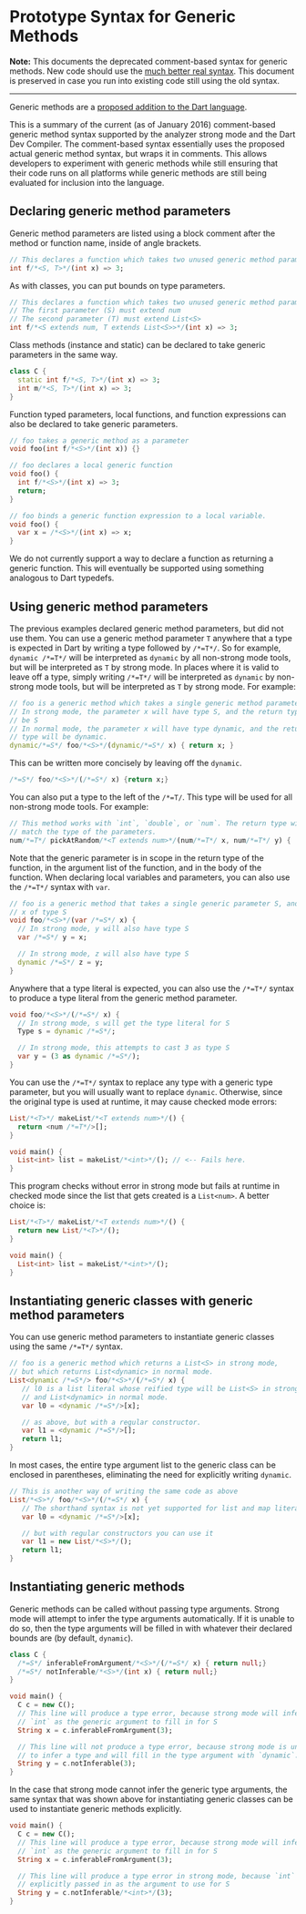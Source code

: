 # Prototype Syntax for Generic Methods

**Note:** This documents the deprecated comment-based syntax for generic
methods. New code should use the [much better real syntax][real]. This document
is preserved in case you run into existing code still using the old syntax.

[real]: GENERIC_METHODS.md

---

Generic methods are a [proposed addition to the Dart language](https://github.com/leafpetersen/dep-generic-methods/blob/master/proposal.md).

This is a summary of the current (as of January 2016) comment-based generic
method syntax supported by the analyzer strong mode and the Dart Dev Compiler.
The comment-based syntax essentially uses the proposed actual generic method
syntax, but wraps it in comments.  This allows developers to experiment with
generic methods while still ensuring that their code runs on all platforms while
generic methods are still being evaluated for inclusion into the language.

## Declaring generic method parameters

Generic method parameters are listed using a block comment after the method or
function name, inside of angle brackets.

```dart
// This declares a function which takes two unused generic method parameters
int f/*<S, T>*/(int x) => 3;
```

As with classes, you can put bounds on type parameters.

```dart
// This declares a function which takes two unused generic method parameters
// The first parameter (S) must extend num
// The second parameter (T) must extend List<S>
int f/*<S extends num, T extends List<S>>*/(int x) => 3;
```

Class methods (instance and static) can be declared to take generic parameters
in the same way.

```dart
class C {
  static int f/*<S, T>*/(int x) => 3;
  int m/*<S, T>*/(int x) => 3;
}
```

Function typed parameters, local functions, and function expressions can also be
declared to take generic parameters.

```dart
// foo takes a generic method as a parameter
void foo(int f/*<S>*/(int x)) {}

// foo declares a local generic function
void foo() {
  int f/*<S>*/(int x) => 3;
  return;
}

// foo binds a generic function expression to a local variable.
void foo() {
  var x = /*<S>*/(int x) => x;
}
```

We do not currently support a way to declare a function as returning a generic
function.  This will eventually be supported using something analogous to Dart
typedefs.

## Using generic method parameters

The previous examples declared generic method parameters, but did not use them.
You can use a generic method parameter `T` anywhere that a type is expected in
Dart by writing a type followed by `/*=T*/`.  So for example, `dynamic /*=T*/`
will be interpreted as `dynamic` by all non-strong mode tools, but will be
interpreted as `T` by strong mode.  In places where it is valid to leave off a
type, simply writing `/*=T*/` will be interpreted as `dynamic` by non-strong
mode tools, but will be interpreted as `T` by strong mode.  For example:

```dart
// foo is a generic method which takes a single generic method parameter S.
// In strong mode, the parameter x will have type S, and the return type will
// be S
// In normal mode, the parameter x will have type dynamic, and the return
// type will be dynamic.
dynamic/*=S*/ foo/*<S>*/(dynamic/*=S*/ x) { return x; }
```

This can be written more concisely by leaving off the `dynamic`.

```dart
/*=S*/ foo/*<S>*/(/*=S*/ x) {return x;}
```

You can also put a type to the left of the `/*=T/`. This type will be used
for all non-strong mode tools. For example:

```dart
// This method works with `int`, `double`, or `num`. The return type will
// match the type of the parameters.
num/*=T*/ pickAtRandom/*<T extends num>*/(num/*=T*/ x, num/*=T*/ y) { ... }
```


Note that the generic parameter is in scope in the return type of the function,
in the argument list of the function, and in the body of the function.  When
declaring local variables and parameters, you can also use the `/*=T*/` syntax with `var`.

```dart
// foo is a generic method that takes a single generic parameter S, and a value
// x of type S
void foo/*<S>*/(var /*=S*/ x) {
  // In strong mode, y will also have type S
  var /*=S*/ y = x;

  // In strong mode, z will also have type S
  dynamic /*=S*/ z = y;
}
```

Anywhere that a type literal is expected, you can also use the `/*=T*/` syntax to
produce a type literal from the generic method parameter.

```dart
void foo/*<S>*/(/*=S*/ x) {
  // In strong mode, s will get the type literal for S
  Type s = dynamic /*=S*/;

  // In strong mode, this attempts to cast 3 as type S
  var y = (3 as dynamic /*=S*/);
}
```

You can use the `/*=T*/` syntax to replace any type with a generic type
parameter, but you will usually want to replace `dynamic`. Otherwise, since the
original type is used at runtime, it may cause checked mode errors:

```dart
List/*<T>*/ makeList/*<T extends num>*/() {
  return <num /*=T*/>[];
}

void main() {
  List<int> list = makeList/*<int>*/(); // <-- Fails here.
}
```

This program checks without error in strong mode but fails at runtime in checked
mode since the list that gets created is a `List<num>`. A better choice is:

```dart
List/*<T>*/ makeList/*<T extends num>*/() {
  return new List/*<T>*/();
}

void main() {
  List<int> list = makeList/*<int>*/();
}
```

## Instantiating generic classes with generic method parameters

You can use generic method parameters to instantiate generic classes using the
same `/*=T*/` syntax.

```dart
// foo is a generic method which returns a List<S> in strong mode,
// but which returns List<dynamic> in normal mode.
List<dynamic /*=S*/> foo/*<S>*/(/*=S*/ x) {
   // l0 is a list literal whose reified type will be List<S> in strong mode,
   // and List<dynamic> in normal mode.
   var l0 = <dynamic /*=S*/>[x];

   // as above, but with a regular constructor.
   var l1 = <dynamic /*=S*/>[];
   return l1;
}
```

In most cases, the entire type argument list to the generic class can be
enclosed in parentheses, eliminating the need for explicitly writing `dynamic`.

```dart
// This is another way of writing the same code as above
List/*<S>*/ foo/*<S>*/(/*=S*/ x) {
   // The shorthand syntax is not yet supported for list and map literals
   var l0 = <dynamic /*=S*/>[x];

   // but with regular constructors you can use it
   var l1 = new List/*<S>*/();
   return l1;
}
```

## Instantiating generic methods

Generic methods can be called without passing type arguments.  Strong mode will
attempt to infer the type arguments automatically.  If it is unable to do so,
then the type arguments will be filled in with whatever their declared bounds
are (by default, `dynamic`).

```dart
class C {
  /*=S*/ inferableFromArgument/*<S>*/(/*=S*/ x) { return null;}
  /*=S*/ notInferable/*<S>*/(int x) { return null;}
}

void main() {
  C c = new C();
  // This line will produce a type error, because strong mode will infer
  // `int` as the generic argument to fill in for S
  String x = c.inferableFromArgument(3);

  // This line will not produce a type error, because strong mode is unable
  // to infer a type and will fill in the type argument with `dynamic`.
  String y = c.notInferable(3);
}
```

In the case that strong mode cannot infer the generic type arguments, the same
syntax that was shown above for instantiating generic classes can be used to
instantiate generic methods explicitly.

```dart
void main() {
  C c = new C();
  // This line will produce a type error, because strong mode will infer
  // `int` as the generic argument to fill in for S
  String x = c.inferableFromArgument(3);

  // This line will produce a type error in strong mode, because `int` is
  // explicitly passed in as the argument to use for S
  String y = c.notInferable/*<int>*/(3);
}
```
